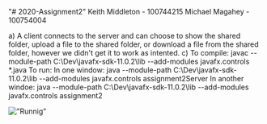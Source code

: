 "# 2020-Assignment2" 
Keith Middleton - 100744215
Michael Magahey - 100754004

a) A client connects to the server and can choose to show the shared folder, 
upload a file to the shared folder, or download a file from the shared folder, however we didn't get it to work as intented. 
c) To compile:
javac --module-path C:\Dev\javafx-sdk-11.0.2\lib --add-modules javafx.controls *.java
To run:
In one window: java --module-path C:\Dev\javafx-sdk-11.0.2\lib --add-modules javafx.controls assignment2Server
In another windoe: java --module-path C:\Dev\javafx-sdk-11.0.2\lib --add-modules javafx.controls assignment2

!["Runnig"](C:/School/csci2020u/assignment2/attempt.png)